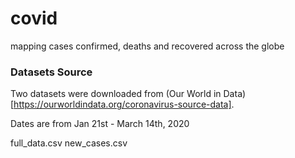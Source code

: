 # covid
mapping cases confirmed, deaths and recovered across the globe

### Datasets Source
Two datasets were downloaded from (Our World in Data)[https://ourworldindata.org/coronavirus-source-data].

Dates are from Jan 21st - March 14th, 2020

full_data.csv
new_cases.csv


